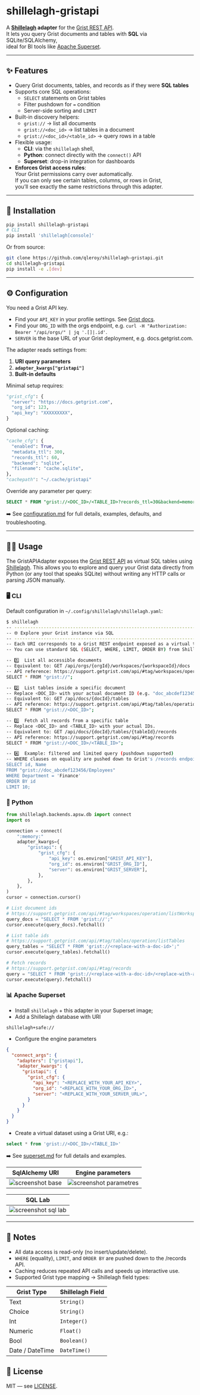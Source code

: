 # shillelagh-gristapi

A **[Shillelagh](https://github.com/betodealmeida/shillelagh) adapter** for the [Grist REST API](https://support.getgrist.com/api/).  
It lets you query Grist documents and tables with **SQL** via SQLite/SQLAlchemy,  
ideal for BI tools like [Apache Superset](https://superset.apache.org/).

---

## ✨ Features

- Query Grist documents, tables, and records as if they were **SQL tables**
- Supports core SQL operations:
  - `SELECT` statements on Grist tables
  - Filter pushdown for `=` condition
  - Server-side sorting and `LIMIT`
- Built-in discovery helpers:
  - `grist://` → list all documents
  - `grist://<doc_id>` → list tables in a document
  - `grist://<doc_id>/<table_id>` → query rows in a table
- Flexible usage:
  - **CLI**: via the `shillelagh` shell,
  - **Python**: connect directly with the `connect()` API
  - **Superset**: drop-in integration for dashboards
- **Enforces Grist access rules**:  
  Your Grist permissions carry over automatically.  
  If you can only see certain tables, columns, or rows in Grist,  
  you’ll see exactly the same restrictions through this adapter.

---

## 🚀 Installation

```bash
pip install shillelagh-gristapi
# CLI
pip install 'shillelagh[console]'
```

Or from source:

```bash
git clone https://github.com/qleroy/shillelagh-gristapi.git
cd shillelagh-gristapi
pip install -e .[dev]
```

---


## ⚙️ Configuration

You need a Grist API key.

- Find your `API_KEY` in your profile settings. See [Grist docs](https://support.getgrist.com/rest-api/#authentication).
- Find your `ORG_ID` with the orgs endpoint, e.g. `curl -H "Authorization: Bearer "/api/orgs/" | jq '.[]|.id'`.
- `SERVER` is the base URL of your Grist deployment, e.g. docs.getgrist.com.

The adapter reads settings from:

1. **URI query parameters**
2. **`adapter_kwargs["gristapi"]`**
3. **Built-in defaults**

Minimal setup requires:

```python
"grist_cfg": {
  "server": "https://docs.getgrist.com",
  "org_id": 123,
  "api_key": "XXXXXXXXX",
}
```

Optional caching:

```python
"cache_cfg": {
  "enabled": True,
  "metadata_ttl": 300,
  "records_ttl": 60,
  "backend": "sqlite",
  "filename": "cache.sqlite",
},
"cachepath": "~/.cache/gristapi"
```

Override any parameter per query:

```sql
SELECT * FROM "grist://<DOC_ID>/<TABLE_ID>?records_ttl=30&backend=memory";
```

➡️ See [configuration.md](docs/configuration.md) for full details, examples, defaults, and troubleshooting.

---

## 🧑‍💻 Usage

The GristAPIAdapter exposes the [Grist REST API](https://support.getgrist.com/api/)
as virtual SQL tables using [Shillelagh](https://github.com/betodealmeida/shillelagh).
This allows you to explore and query your Grist data directly from Python (or any tool that speaks SQLite)
without writing any HTTP calls or parsing JSON manually.

### 🖥️ CLI

Default configuration in `~/.config/shillelagh/shillelagh.yaml`:

```bash
$ shillelagh
-- ---------------------------------------------------------------------
-- 🌐 Explore your Grist instance via SQL
-- ---------------------------------------------------------------------
-- Each URI corresponds to a Grist REST endpoint exposed as a virtual table.
-- You can use standard SQL (SELECT, WHERE, LIMIT, ORDER BY) from Shillelagh.

-- 1️⃣  List all accessible documents
-- Equivalent to: GET /api/orgs/{orgId}/workspaces/{workspaceId}/docs
-- API reference: https://support.getgrist.com/api/#tag/workspaces/operation/listWorkspaces
SELECT * FROM "grist://";

-- 2️⃣  List tables inside a specific document
-- Replace <DOC_ID> with your actual document ID (e.g. "doc_abcdef123456").
-- Equivalent to: GET /api/docs/{docId}/tables
-- API reference: https://support.getgrist.com/api/#tag/tables/operation/listTables
SELECT * FROM "grist://<DOC_ID>";

-- 3️⃣  Fetch all records from a specific table
-- Replace <DOC_ID> and <TABLE_ID> with your actual IDs.
-- Equivalent to: GET /api/docs/{docId}/tables/{tableId}/records
-- API reference: https://support.getgrist.com/api/#tag/records
SELECT * FROM "grist://<DOC_ID>/<TABLE_ID>";

-- 4️⃣  Example: filtered and limited query (pushdown supported)
-- WHERE clauses on equality are pushed down to Grist's /records endpoint.
SELECT id, Name
FROM "grist://doc_abcdef123456/Employees"
WHERE Department = 'Finance'
ORDER BY id
LIMIT 10;

```

### 🐍 Python

```python
from shillelagh.backends.apsw.db import connect
import os

connection = connect(
    ":memory:"
    adapter_kwargs={
        "gristapi": {
            "grist_cfg": {
                "api_key": os.environ["GRIST_API_KEY"],
                "org_id": os.environ["GRIST_ORG_ID"],
                "server": os.environ["GRIST_SERVER"],
            },
        },
    },
)
cursor = connection.cursor()

# List document ids
# https://support.getgrist.com/api/#tag/workspaces/operation/listWorkspaces
query_docs = "SELECT * FROM 'grist://';"
cursor.execute(query_docs).fetchall()

# List table ids
# https://support.getgrist.com/api/#tag/tables/operation/listTables
query_tables = "SELECT * FROM 'grist://<replace-with-a-doc-id>';"
cursor.execute(query_tables).fetchall()

# Fetch records
# https://support.getgrist.com/api/#tag/records
query = "SELECT * FROM 'grist://<replace-with-a-doc-id>/<replace-with-a-table-id>';"
cursor.execute(query).fetchall()
```

### 📊 Apache Superset

- Install `shillelagh` + this adapter in your Superset image;
- Add a Shillelagh database with URI
```
shillelagh+safe://
```
- Configure the engine parameters
```json
{
  "connect_args": {
    "adapters": ["gristapi"],
    "adapter_kwargs": {
      "gristapi": {
        "grist_cfg": {
          "api_key": "<REPLACE_WITH_YOUR_API_KEY>",
          "org_id": "<REPLACE_WITH_YOUR_ORG_ID>",
          "server": "<REPLACE_WITH_YOUR_SERVER_URL>",
        }
      }
    }
  }
}
```
- Create a virtual dataset using a Grist URI, e.g.:
```sql
select * from 'grist://<DOC_ID>/<TABLE_ID>'
```

➡️ See [superset.md](docs/superset.md) for full details and examples.

| SqlAlchemy URI | Engine parameters |
| --- | --- |
| ![screenshot base](images/screenshot_base.png)| ![screenshot parametres](images/screenshot_parametres.png) | 

| SQL Lab |
| -- |
|![screenshot sql lab](images/screenshot_sqllab.png)|

--- 

## 🧠 Notes
- All data access is read-only (no insert/update/delete).
- `WHERE` (equality), `LIMIT`, and `ORDER BY` are pushed down to the /records API.
- Caching reduces repeated API calls and speeds up interactive use.
- Supported Grist type mapping →  Shillelagh field types:

| Grist Type         | Shillelagh Field |
|--------------------|------------------|
| Text               | `String()`       |
| Choice             | `String()`       |
| Int                | `Integer()`      |
| Numeric            | `Float()`        |
| Bool               | `Boolean()`      |
| Date / DateTime    | `DateTime()`     |

## 📄 License
MIT — see [LICENSE](/LICENSE).